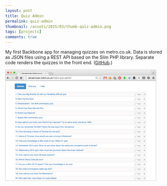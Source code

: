 ```yaml
---
layout: post
title: Quiz Admin
permalink: quiz-admin
thumbnail: /assets/2015/03/thumb-quiz-admin.png
tags: [projects]
comments: true
---
```


My first Backbone app for managing quizzes on metro.co.uk. Data is stored as JSON files using a REST API based on the Slim PHP library. Separate code renders the quizzes in the front end. ([GitHub](https://github.com/andfinally/metro-quizzes).)

<img src="/assets/2015/03/quiz-admin.png" class="content-img">
